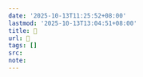 ```yaml
---
date: '2025-10-13T11:25:52+08:00'
lastmod: '2025-10-13T13:04:51+08:00'
title: 󰊯
url: 󰊯
tags: []
src:
note:
---
```

